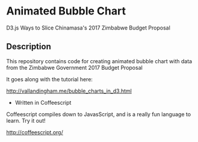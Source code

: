 # Animated Bubble Chart

D3.js Ways to Slice Chinamasa's 2017 Zimbabwe Budget Proposal

## Description

This repository contains code for creating animated bubble chart with data from the Zimbabwe Government 2017 Budget Proposal

It goes along with the tutorial here:

http://vallandingham.me/bubble_charts_in_d3.html


* Written in Coffeescript

Coffeescript compiles down to JavasScript, and is a really fun language to learn. Try it out!

http://coffeescript.org/



